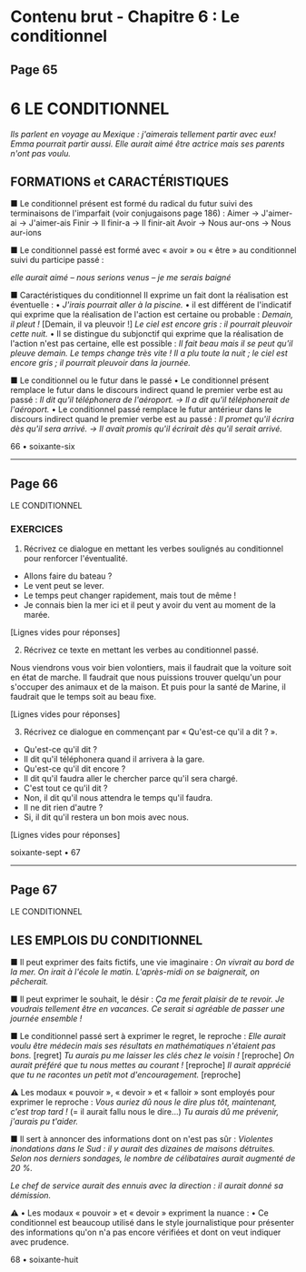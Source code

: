 # Contenu brut - Chapitre 6 : Le conditionnel

## Page 65

# 6 LE CONDITIONNEL

*Ils parlent en voyage au Mexique : j'aimerais tellement partir avec eux! Emma pourrait partir aussi.
Elle aurait aimé être actrice mais ses parents n'ont pas voulu.*

## FORMATIONS et CARACTÉRISTIQUES

■ Le conditionnel présent est formé du radical du futur suivi des terminaisons de l'imparfait (voir conjugaisons page 186) :
Aimer → J'aimer-ai → J'aimer-ais
Finir → Il finir-a → Il finir-ait
Avoir → Nous aur-ons → Nous aur-ions

■ Le conditionnel passé est formé avec « avoir » ou « être » au conditionnel suivi du participe passé :

*elle aurait aimé – nous serions venus – je me serais baigné*

■ Caractéristiques du conditionnel
Il exprime un fait dont la réalisation est éventuelle :
• *J'irais pourrait aller à la piscine.*
• il est différent de l'indicatif qui exprime que la réalisation de l'action est certaine ou probable :
*Demain, il pleut !* [Demain, il va pleuvoir !]
*Le ciel est encore gris : il pourrait pleuvoir cette nuit.*
• Il se distingue du subjonctif qui exprime que la réalisation de l'action n'est pas certaine, elle est possible :
*Il fait beau mais il se peut qu'il pleuve demain. Le temps change très vite !*
*Il a plu toute la nuit ; le ciel est encore gris ; il pourrait pleuvoir dans la journée.*

■ Le conditionnel ou le futur dans le passé
• Le conditionnel présent remplace le futur dans le discours indirect quand le premier verbe est au passé :
*Il dit qu'il téléphonera de l'aéroport. → Il a dit qu'il téléphonerait de l'aéroport.*
• Le conditionnel passé remplace le futur antérieur dans le discours indirect quand le premier verbe est au passé :
*Il promet qu'il écrira dès qu'il sera arrivé. → Il avait promis qu'il écrirait dès qu'il serait arrivé.*

66 • soixante-six

---

## Page 66

LE CONDITIONNEL

### EXERCICES

1. Récrivez ce dialogue en mettant les verbes soulignés au conditionnel pour renforcer l'éventualité.

- Allons faire du bateau ?
- Le vent peut se lever.
- Le temps peut changer rapidement, mais tout de même !
- Je connais bien la mer ici et il peut y avoir du vent au moment de la marée.

[Lignes vides pour réponses]

2. Récrivez ce texte en mettant les verbes au conditionnel passé.

Nous viendrons vous voir bien volontiers, mais il faudrait que la voiture soit en état de marche. Il faudrait que nous puissions trouver quelqu'un pour s'occuper des animaux et de la maison. Et puis pour la santé de Marine, il faudrait que le temps soit au beau fixe.

[Lignes vides pour réponses]

3. Récrivez ce dialogue en commençant par « Qu'est-ce qu'il a dit ? ».

- Qu'est-ce qu'il dit ?
- Il dit qu'il téléphonera quand il arrivera à la gare.
- Qu'est-ce qu'il dit encore ?
- Il dit qu'il faudra aller le chercher parce qu'il sera chargé.
- C'est tout ce qu'il dit ?
- Non, il dit qu'il nous attendra le temps qu'il faudra.
- Il ne dit rien d'autre ?
- Si, il dit qu'il restera un bon mois avec nous.

[Lignes vides pour réponses]

soixante-sept • 67

---

## Page 67

LE CONDITIONNEL

## LES EMPLOIS DU CONDITIONNEL

■ Il peut exprimer des faits fictifs, une vie imaginaire :
*On vivrait au bord de la mer. On irait à l'école le matin. L'après-midi on se baignerait, on pêcherait.*

■ Il peut exprimer le souhait, le désir :
*Ça me ferait plaisir de te revoir.*
*Je voudrais tellement être en vacances.*
*Ce serait si agréable de passer une journée ensemble !*

■ Le conditionnel passé sert à exprimer le regret, le reproche :
*Elle aurait voulu être médecin mais ses résultats en mathématiques n'étaient pas bons.* [regret]
*Tu aurais pu me laisser les clés chez le voisin !* [reproche]
*On aurait préféré que tu nous mettes au courant !* [reproche]
*Il aurait apprécié que tu ne racontes un petit mot d'encouragement.* [reproche]

⚠️ Les modaux « pouvoir », « devoir » et « falloir » sont employés pour exprimer le reproche :
*Vous auriez dû nous le dire plus tôt, maintenant, c'est trop tard !* (= il aurait fallu nous le dire...)
*Tu aurais dû me prévenir, j'aurais pu t'aider.*

■ Il sert à annoncer des informations dont on n'est pas sûr :
*Violentes inondations dans le Sud : il y aurait des dizaines de maisons détruites.*
*Selon nos derniers sondages, le nombre de célibataires aurait augmenté de 20 %.*

*Le chef de service aurait des ennuis avec la direction : il aurait donné sa démission.*

⚠️ • Les modaux « pouvoir » et « devoir » expriment la nuance :
• Ce conditionnel est beaucoup utilisé dans le style journalistique pour présenter des informations qu'on n'a pas encore vérifiées et dont on veut indiquer avec prudence.

68 • soixante-huit